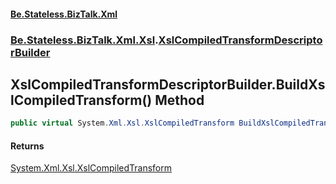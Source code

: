 #### [Be.Stateless.BizTalk.Xml](README.md 'README')
### [Be.Stateless.BizTalk.Xml.Xsl](Be.Stateless.BizTalk.Xml.Xsl.md 'Be.Stateless.BizTalk.Xml.Xsl').[XslCompiledTransformDescriptorBuilder](XslCompiledTransformDescriptorBuilder.md 'Be.Stateless.BizTalk.Xml.Xsl.XslCompiledTransformDescriptorBuilder')

## XslCompiledTransformDescriptorBuilder.BuildXslCompiledTransform() Method

```csharp
public virtual System.Xml.Xsl.XslCompiledTransform BuildXslCompiledTransform();
```

#### Returns
[System.Xml.Xsl.XslCompiledTransform](https://docs.microsoft.com/en-us/dotnet/api/System.Xml.Xsl.XslCompiledTransform 'System.Xml.Xsl.XslCompiledTransform')
